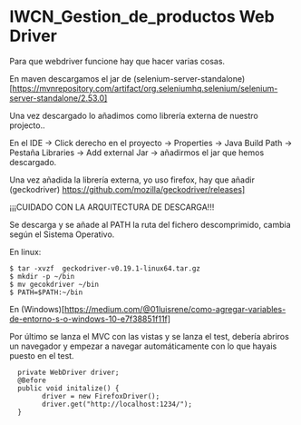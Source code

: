 # IWCN_Gestion_de_productos Web Driver

Para que webdriver funcione hay que hacer varias cosas.

En maven descargamos el jar de (selenium-server-standalone)[https://mvnrepository.com/artifact/org.seleniumhq.selenium/selenium-server-standalone/2.53.0]


Una vez descargado lo añadimos como librería externa de nuestro projecto..

En el IDE -> Click derecho en el proyecto -> Properties -> Java Build Path -> Pestaña Libraries -> Add external Jar ->
añadirmos el jar que hemos descargado.

Una vez añadida la librería externa, yo uso firefox, hay que añadir (geckodriver) https://github.com/mozilla/geckodriver/releases]

¡¡¡CUIDADO CON LA ARQUITECTURA DE DESCARGA!!!


Se descarga y se añade al PATH la ruta del fichero descomprimido, cambia según el Sistema Operativo.

En linux:

    $ tar -xvzf  geckodriver-v0.19.1-linux64.tar.gz
    $ mkdir -p ~/bin
    $ mv gecokdriver ~/bin
    $ PATH=$PATH:~/bin

En (Windows)[https://medium.com/@01luisrene/como-agregar-variables-de-entorno-s-o-windows-10-e7f38851f11f]

Por último se lanza el MVC con las vistas y se lanza el test, debería abriros un navegador y empezar a navegar
automáticamente con lo que hayais puesto en el test.

      private WebDriver driver;
      @Before
      public void initalize() {
            driver = new FirefoxDriver();
            driver.get("http://localhost:1234/");
      }
      
